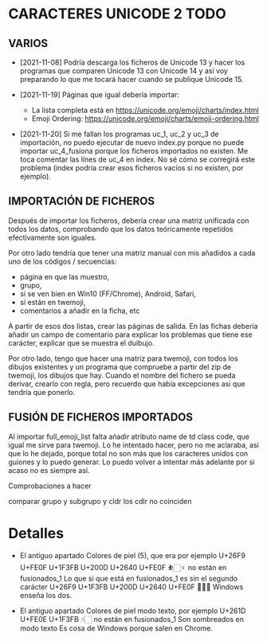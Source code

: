 # CARACTERES UNICODE 2 TODO

## VARIOS

- [2021-11-08] Podría descarga los ficheros de Unicode 13 y hacer los programas que comparen Unicode 13 con Unicode 14 y así voy preparando lo que me tocará hacer cuando se publique Unicode 15.

- [2021-11-19] Páginas que igual debería importar:
  - La lista completa está en https://unicode.org/emoji/charts/index.html
  - Emoji Ordering: https://unicode.org/emoji/charts/emoji-ordering.html

- [2021-11-20] Si me fallan los programas uc_1, uc_2 y uc_3 de importación, no puedo ejecutar de nuevo index.py porque no puede importar uc_4_fusiona porque los ficheros importados no existen. Me toca comentar las línes de uc_4 en index. No sé cómo se corregirá este problema (index podría crear esos ficheros vacíos si no existen, por ejemplo).

## IMPORTACIÓN DE FICHEROS

Después de importar los ficheros, debería crear una matriz unificada con todos los datos, comprobando que los datos teóricamente repetidos efectivamente son iguales.

Por otro lado tendría que tener una matriz manual con mis añadidos a cada uno de los códigos / secuencias:
- página en que las muestro,
- grupo,
- si se ven bien en Win10 (FF/Chrome), Android, Safari,
- si están en twemoji,
- comentarios a añadir en la ficha, etc

A partir de esos dos listas, crear las páginas de salida. En las fichas debería añadir un campo de comentario para explicar los problemas que tiene ese carácter, explicar que se muestra el duibujo.

Por otro lado, tengo que hacer una matriz para twemoji, con todos los dibujos existentes y un programa que compruebe a partir del zip de twemoji, los dibujos que hay.
Cuando el nombre del fichero se pueda derivar, crearlo con regla, pero recuerdo que había excepciones así que tendría que ponerlo.

## FUSIÓN DE FICHEROS IMPORTADOS

Al importar full_emoji_list falta añadir atributo name de td class code, que igual me sirve para twemoji.
Lo he intentado hacer, pero no me aclaraba, así que lo he dejado, porque total no son más que los caracteres unidos con guiones y lo puedo generar. Lo puedo volver a intentar más adelante por si acaso no es siempre así.

Comprobaciones a hacer

comparar grupo y subgrupo y cldr
los cdlr no coinciden

# Detalles

- El antiguo apartado Colores de piel (5), que era por ejemplo
U+26F9 U+FE0F U+1F3FB U+200D U+2640 U+FE0F &#x26f9;&#xfe0f;&#x1f3fb;&#x200d;&#x2640;&#xfe0f;
no están en fusionados_1
Lo que si que está en fusionados_1 es sin el segundo carácter
U+26F9 U+1F3FB U+200D U+2640 U+FE0F &#x26f9;&#x1f3fb;&#x200d;&#x2640;&#xfe0f;
Windows enseña los dos.

- El antiguo apartado Colores de piel modo texto, por ejemplo
U+261D U+FE0E U+1F3FB  &#x261d;&#xfe0e;&#x1f3fb;
no están en fusionados_1
Son sombreados en modo texto
Es cosa de Windows porque salen en Chrome.



